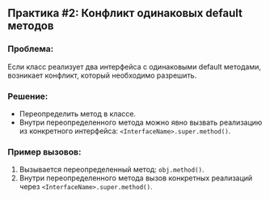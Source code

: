 ## Практика #2: Конфликт одинаковых default методов

### Проблема:
Если класс реализует два интерфейса с одинаковыми default методами, возникает конфликт, который необходимо разрешить.

### Решение:
- Переопределить метод в классе.
- Внутри переопределенного метода можно явно вызвать реализацию из конкретного интерфейса: `<InterfaceName>.super.method()`.

### Пример вызовов:
1. Вызывается переопределенный метод: `obj.method()`.
2. Внутри переопределенного метода вызов конкретных реализаций через `<InterfaceName>.super.method()`.
